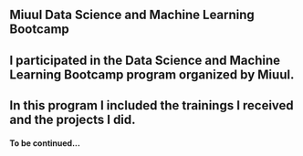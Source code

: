 ## Miuul Data Science and Machine Learning Bootcamp
## I participated in the Data Science and Machine Learning Bootcamp program organized by Miuul. 
## In this program I included the trainings I received and the projects I did.
#### To be continued...
